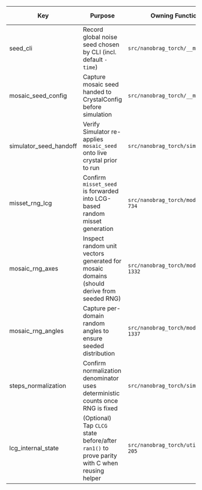 | Key | Purpose | Owning Function (`path:line`) | Expected Units |
| --- | --- | --- | --- |
| seed_cli | Record global noise seed chosen by CLI (incl. default `-time`) | `src/nanobrag_torch/__main__.py:714` | integer |
| mosaic_seed_config | Capture mosaic seed handed to CrystalConfig before simulation | `src/nanobrag_torch/__main__.py:848-877` | integer |
| simulator_seed_handoff | Verify Simulator re-applies `mosaic_seed` onto live crystal prior to run | `src/nanobrag_torch/simulator.py:466-469` | integer |
| misset_rng_lcg | Confirm `misset_seed` is forwarded into LCG-based random misset generation | `src/nanobrag_torch/models/crystal.py:725-734` | radians (angles before deg conversion) |
| mosaic_rng_axes | Inspect random unit vectors generated for mosaic domains (should derive from seeded RNG) | `src/nanobrag_torch/models/crystal.py:1327-1332` | unitless vector components |
| mosaic_rng_angles | Capture per-domain random angles to ensure seeded distribution | `src/nanobrag_torch/models/crystal.py:1333-1337` | radians |
| steps_normalization | Confirm normalization denominator uses deterministic counts once RNG is fixed | `src/nanobrag_torch/simulator.py:892-896` | dimensionless count |
| lcg_internal_state | (Optional) Tap `CLCG` state before/after `ran1()` to prove parity with C when reusing helper | `src/nanobrag_torch/utils/c_random.py:125-205` | integer state / float deviate |

